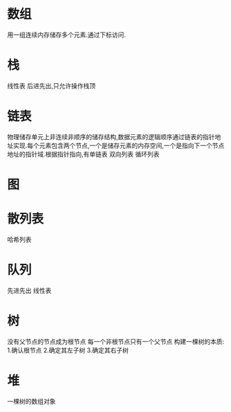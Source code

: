 # 数组
用一组连续内存储存多个元素.通过下标访问.
# 栈
  线性表 后进先出,只允许操作栈顶 
# 链表
  物理储存单元上非连续非顺序的储存结构,数据元素的逻辑顺序通过链表的指针地址实现.每个元素包含两个节点,一个是储存元素的内存空间,一个是指向下一个节点地址的指针域.根据指针指向,有单链表 双向列表 循环列表
# 图
# 散列表
哈希列表
# 队列
 先进先出 线性表
# 树
  没有父节点的节点成为根节点
  每一个非根节点只有一个父节点
  构建一棵树的本质: 
    1.确认根节点
    2.确定其左子树
    3.确定其右子树
# 堆
  一棵树的数组对象